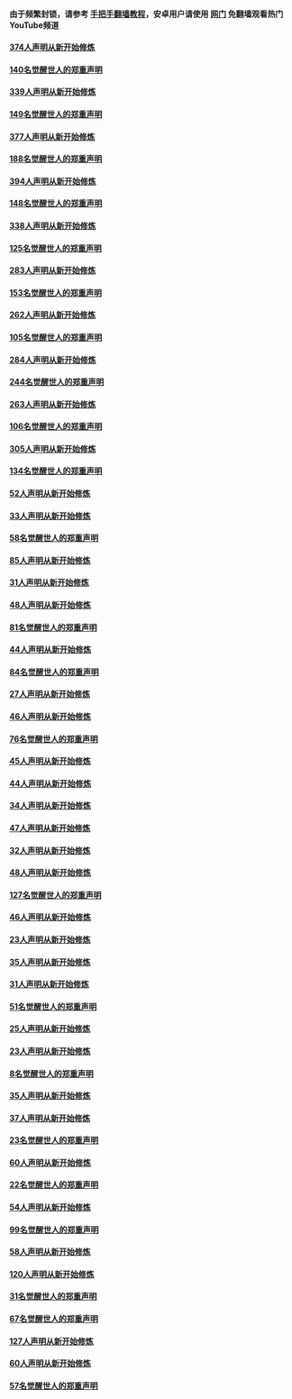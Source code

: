 #### 由于频繁封锁，请参考 [手把手翻墙教程](https://github.com/gfw-breaker/guides/wiki/)，安卓用户请使用 [网门](https://github.com/gfw-breaker/nogfw/blob/master/dl.md?t=05231200) 免翻墙观看热门YouTube频道 

#### [374人声明从新开始修炼](../pages/91/425811.md?t=05231200) 

#### [140名觉醒世人的郑重声明](../pages/91/425810.md?t=05231200) 

#### [339人声明从新开始修炼](../pages/91/425690.md?t=05231200) 

#### [149名觉醒世人的郑重声明](../pages/91/425689.md?t=05231200) 

#### [377人声明从新开始修炼](../pages/91/424867.md?t=05231200) 

#### [188名觉醒世人的郑重声明](../pages/91/424866.md?t=05231200) 

#### [394人声明从新开始修炼](../pages/91/423914.md?t=05231200) 

#### [148名觉醒世人的郑重声明](../pages/91/423913.md?t=05231200) 

#### [338人声明从新开始修炼](../pages/91/423540.md?t=05231200) 

#### [125名觉醒世人的郑重声明](../pages/91/423539.md?t=05231200) 

#### [283人声明从新开始修炼](../pages/91/423296.md?t=05231200) 

#### [153名觉醒世人的郑重声明](../pages/91/423295.md?t=05231200) 

#### [262人声明从新开始修炼](../pages/91/423004.md?t=05231200) 

#### [105名觉醒世人的郑重声明](../pages/91/423003.md?t=05231200) 

#### [284人声明从新开始修炼](../pages/91/422707.md?t=05231200) 

#### [244名觉醒世人的郑重声明](../pages/91/422706.md?t=05231200) 

#### [263人声明从新开始修炼](../pages/91/422553.md?t=05231200) 

#### [106名觉醒世人的郑重声明](../pages/91/422552.md?t=05231200) 

#### [305人声明从新开始修炼](../pages/91/422153.md?t=05231200) 

#### [134名觉醒世人的郑重声明](../pages/91/422152.md?t=05231200) 

#### [52人声明从新开始修炼](../pages/91/421846.md?t=05231200) 

#### [33人声明从新开始修炼](../pages/91/421804.md?t=05231200) 

#### [58名觉醒世人的郑重声明](../pages/91/421845.md?t=05231200) 

#### [85人声明从新开始修炼](../pages/91/421769.md?t=05231200) 

#### [31人声明从新开始修炼](../pages/91/421763.md?t=05231200) 

#### [48人声明从新开始修炼](../pages/91/421605.md?t=05231200) 

#### [81名觉醒世人的郑重声明](../pages/91/421656.md?t=05231200) 

#### [44人声明从新开始修炼](../pages/91/421544.md?t=05231200) 

#### [84名觉醒世人的郑重声明](../pages/91/421543.md?t=05231200) 

#### [27人声明从新开始修炼](../pages/91/421465.md?t=05231200) 

#### [46人声明从新开始修炼](../pages/91/421454.md?t=05231200) 

#### [76名觉醒世人的郑重声明](../pages/91/421453.md?t=05231200) 

#### [45人声明从新开始修炼](../pages/91/421452.md?t=05231200) 

#### [44人声明从新开始修炼](../pages/91/421422.md?t=05231200) 

#### [34人声明从新开始修炼](../pages/91/421322.md?t=05231200) 

#### [47人声明从新开始修炼](../pages/91/421264.md?t=05231200) 

#### [32人声明从新开始修炼](../pages/91/421225.md?t=05231200) 

#### [48人声明从新开始修炼](../pages/91/421202.md?t=05231200) 

#### [127名觉醒世人的郑重声明](../pages/91/421224.md?t=05231200) 

#### [46人声明从新开始修炼](../pages/91/421203.md?t=05231200) 

#### [23人声明从新开始修炼](../pages/91/421138.md?t=05231200) 

#### [35人声明从新开始修炼](../pages/91/421122.md?t=05231200) 

#### [31人声明从新开始修炼](../pages/91/421081.md?t=05231200) 

#### [51名觉醒世人的郑重声明](../pages/91/421080.md?t=05231200) 

#### [25人声明从新开始修炼](../pages/91/421020.md?t=05231200) 

#### [23人声明从新开始修炼](../pages/91/420884.md?t=05231200) 

#### [8名觉醒世人的郑重声明](../pages/91/420883.md?t=05231200) 

#### [35人声明从新开始修炼](../pages/91/420809.md?t=05231200) 

#### [37人声明从新开始修炼](../pages/91/420766.md?t=05231200) 

#### [23名觉醒世人的郑重声明](../pages/91/420765.md?t=05231200) 

#### [60人声明从新开始修炼](../pages/91/420727.md?t=05231200) 

#### [22名觉醒世人的郑重声明](../pages/91/420726.md?t=05231200) 

#### [54人声明从新开始修炼](../pages/91/420529.md?t=05231200) 

#### [99名觉醒世人的郑重声明](../pages/91/420528.md?t=05231200) 

#### [58人声明从新开始修炼](../pages/91/420198.md?t=05231200) 

#### [120人声明从新开始修炼](../pages/91/420141.md?t=05231200) 

#### [31名觉醒世人的郑重声明](../pages/91/420197.md?t=05231200) 

#### [67名觉醒世人的郑重声明](../pages/91/420140.md?t=05231200) 

#### [127人声明从新开始修炼](../pages/91/420082.md?t=05231200) 

#### [60人声明从新开始修炼](../pages/91/420081.md?t=05231200) 

#### [57名觉醒世人的郑重声明](../pages/91/420080.md?t=05231200) 

